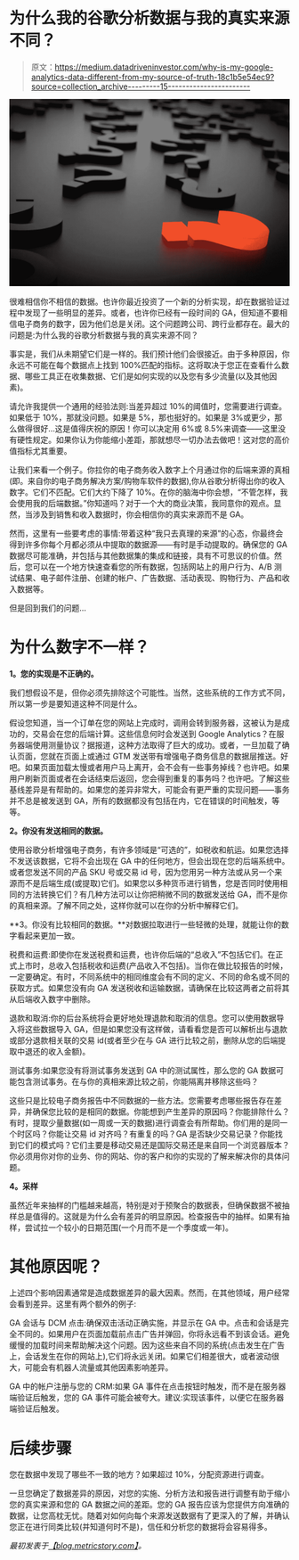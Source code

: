 # 为什么我的谷歌分析数据与我的真实来源不同？

> 原文：<https://medium.datadriveninvestor.com/why-is-my-google-analytics-data-different-from-my-source-of-truth-18c1b5e54ec9?source=collection_archive---------15----------------------->

![](img/6440a2b56f0dcf0a71cd8eef29a82591.png)

很难相信你不相信的数据。也许你最近投资了一个新的分析实现，却在数据验证过程中发现了一些明显的差异。或者，也许你已经有一段时间的 GA，但知道不要相信电子商务的数字，因为他们总是关闭。这个问题跨公司、跨行业都存在。最大的问题是:为什么我的谷歌分析数据与我的真实来源不同？

事实是，我们从未期望它们是一样的。我们预计他们会很接近。由于多种原因，你永远不可能在每个数据点上找到 100%匹配的指标。这将取决于您正在查看什么数据、哪些工具正在收集数据、它们是如何实现的以及您有多少流量(以及其他因素)。

请允许我提供一个通用的经验法则:当差异超过 10%的阈值时，您需要进行调查。如果低于 10%，那就没问题。如果是 5%，那也挺好的。如果是 3%或更少，那么做得很好…这是值得庆祝的原因！你可以决定用 6%或 8.5%来调查——这里没有硬性规定。如果你认为你能缩小差距，那就想尽一切办法去做吧！这对您的高价值指标尤其重要。

让我们来看一个例子。你拉你的电子商务收入数字上个月通过你的后端来源的真相(即。来自你的电子商务解决方案/购物车软件的数据),你从谷歌分析得出你的收入数字。它们不匹配。它们大约下降了 10%。在你的脑海中你会想，“不管怎样，我会使用我的后端数据。”你知道吗？对于一个大的商业决策，我同意你的观点。显然，当涉及到销售和收入数据时，你会相信你的真实来源而不是 GA。

然而，这里有一些要考虑的事情:带着这种“我只去真理的来源”的心态，你最终会得到许多你每个月都必须从中提取的数据源——有时是手动提取的。确保您的 GA 数据尽可能准确，并包括与其他数据集的集成和链接，具有不可思议的价值。然后，您可以在一个地方快速查看您的所有数据，包括网站上的用户行为、A/B 测试结果、电子邮件注册、创建的帐户、广告数据、活动表现、购物行为、产品和收入数据等。

但是回到我们的问题…

# 为什么数字不一样？

**1。您的实现是不正确的。**

我们想假设不是，但你必须先排除这个可能性。当然，这些系统的工作方式不同，所以第一步是要知道这种不同是什么。

假设您知道，当一个订单在您的网站上完成时，调用会转到服务器，这被认为是成功的，交易会在您的后端计算。这些信息何时会发送到 Google Analytics？在服务器端使用测量协议？据报道，这种方法取得了巨大的成功。或者，一旦加载了确认页面，您就在页面上或通过 GTM 发送带有增强电子商务信息的数据层推送。好吧。如果页面加载太慢或者用户马上离开，会不会有一些事务掉线？也许吧。如果用户刷新页面或者在会话结束后返回，您会得到重复的事务吗？也许吧。了解这些基线差异是有帮助的。如果您的差异非常大，可能会有更严重的实现问题——事务并不总是被发送到 GA，所有的数据都没有包括在内，它在错误的时间触发，等等。

**2。你没有发送相同的数据。**

使用谷歌分析增强电子商务，有许多领域是“可选的”，如税收和航运。如果您选择不发送该数据，它将不会出现在 GA 中的任何地方，但会出现在您的后端系统中。或者您发送不同的产品 SKU 号或交易 id 号，因为您用另一种方法或从另一个来源而不是后端生成(或提取)它们。如果您以多种货币进行销售，您是否同时使用相同的方法转换它们？有几种方法可以让你把稍微不同的数据发送给 GA，而不是你的真相来源。了解不同之处，这样你就可以在你的分析中解释它们。

**3。你没有比较相同的数据。**对数据拉取进行一些轻微的处理，就能让你的数字看起来更加一致。

税费和运费:即使你在发送税费和运费，也许你后端的“总收入”不包括它们。在正式上市时，总收入包括税收和运费(产品收入不包括)。当你在做比较报告的时候，一定要确定。有时，不同系统中的相同维度会有不同的定义、不同的命名或不同的获取方式。如果您没有向 GA 发送税收和运输数据，请确保在比较这两者之前将其从后端收入数字中删除。

退款和取消:你的后台系统将会更好地处理退款和取消的信息。您可以使用数据导入将这些数据导入 GA，但是如果您没有这样做，请看看您是否可以解析出与退款或部分退款相关联的交易 id(或者至少在与 GA 进行比较之前，删除从您的后端提取中退还的收入金额)。

测试事务:如果您没有将测试事务发送到 GA 中的测试属性，那么您的 GA 数据可能包含测试事务。在与你的真相来源比较之前，你能隔离并移除这些吗？

这些只是比较电子商务报告中不同数据的一些方法。您需要考虑哪些报告存在差异，并确保您比较的是相同的数据。你能想到产生差异的原因吗？你能排除什么？有时，提取少量数据(如一周或一天的数据)进行调查会有所帮助。你们用的是同一个时区吗？你能让交易 id 对齐吗？有重复的吗？GA 是否缺少交易记录？你能找到它们的模式吗？它们主要是移动交易还是国际交易还是来自同一个浏览器版本？你必须用你对你的业务、你的网站、你的客户和你的实现的了解来解决你的具体问题。

**4。采样**

虽然近年来抽样的门槛越来越高，特别是对于预聚合的数据表，但确保数据不被抽样总是值得的。这就是为什么会有差异的明显原因。检查报告中的抽样。如果有抽样，尝试拉一个较小的日期范围(一个月而不是一个季度或一年)。

# 其他原因呢？

上述四个影响因素通常是造成数据差异的最大因素。然而，在其他领域，用户经常会看到差异。这里有两个额外的例子:

GA 会话与 DCM 点击:确保双击活动正确实施，并显示在 GA 中。点击和会话是完全不同的。如果用户在页面加载前点击广告并弹回，你将永远看不到该会话。避免缓慢的加载时间来帮助解决这个问题。因为这些来自不同的系统(点击发生在广告上，会话发生在你的网站上),它们将永远关闭。如果它们相差很大，或者波动很大，可能会有机器人流量或其他因素影响差异。

GA 中的帐户注册与您的 CRM:如果 GA 事件在点击按钮时触发，而不是在服务器端验证后触发，您的 GA 事件可能会被夸大。建议:实现该事件，以便它在服务器端验证后触发。

# 后续步骤

您在数据中发现了哪些不一致的地方？如果超过 10%，分配资源进行调查。

一旦您确定了数据差异的原因，对您的实施、分析方法和报告进行调整有助于缩小您的真实来源和您的 GA 数据之间的差距。您的 GA 报告应该为您提供方向准确的数据，让您高枕无忧。随着对如何向每个来源发送数据有了更深入的了解，并确认您正在进行同类比较(并知道何时不是)，信任和分析您的数据将会容易得多。

*最初发表于*[*【blog.metricstory.com】*](https://blog.metricstory.com/blog/why-is-my-google-analytics-data-different-than-my-source-of-truth)*。*